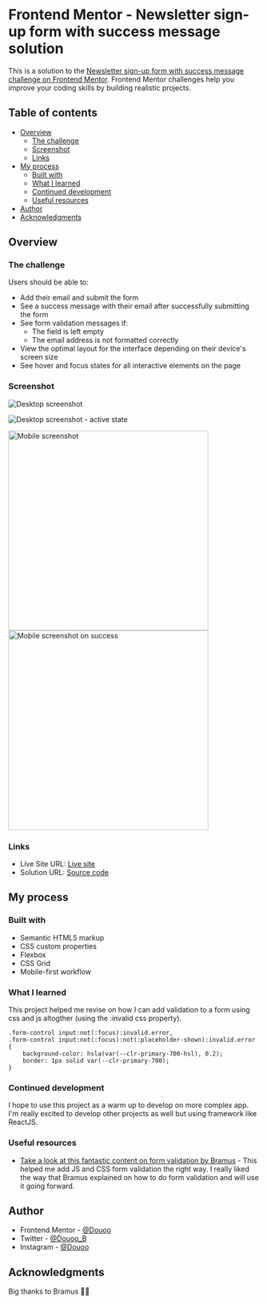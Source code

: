 # Frontend Mentor - Newsletter sign-up form with success message solution

This is a solution to the [Newsletter sign-up form with success message challenge on Frontend Mentor](https://www.frontendmentor.io/challenges/newsletter-signup-form-with-success-message-3FC1AZbNrv). Frontend Mentor challenges help you improve your coding skills by building realistic projects. 

## Table of contents

- [Overview](#overview)
  - [The challenge](#the-challenge)
  - [Screenshot](#screenshot)
  - [Links](#links)
- [My process](#my-process)
  - [Built with](#built-with)
  - [What I learned](#what-i-learned)
  - [Continued development](#continued-development)
  - [Useful resources](#useful-resources)
- [Author](#author)
- [Acknowledgments](#acknowledgments)

## Overview

### The challenge

Users should be able to:

- Add their email and submit the form
- See a success message with their email after successfully submitting the form
- See form validation messages if:
  - The field is left empty
  - The email address is not formatted correctly
- View the optimal layout for the interface depending on their device's screen size
- See hover and focus states for all interactive elements on the page

### Screenshot

![Desktop screenshot](screenshot/desktop_screenshot.png)

![Desktop screenshot - active state](screenshot/desktop_success.png)

<div>
  <img width=400px src="screenshot/mobile_screenshot.png" alt="Mobile screenshot">
  <img width=400px src="screenshot/mobile_success.png" alt="Mobile screenshot on success">
</div>


### Links

- Live Site URL: [Live site](https://douoo.github.io/frontendmentor_challenges/newsletter-sign-up-with-success-message-main/)
- Solution URL: [Source code](https://github.com/Douoo/frontendmentor_challenges/tree/main/newsletter-sign-up-with-success-message-main)

## My process

### Built with

- Semantic HTML5 markup
- CSS custom properties
- Flexbox
- CSS Grid
- Mobile-first workflow

### What I learned

This project helped me revise on how I can add validation to a form using css and js altogther (using the :invalid css property).
```
.form-control input:not(:focus):invalid.error,
.form-control input:not(:focus):not(:placeholder-shown):invalid.error {
    background-color: hsla(var(--clr-primary-700-hsl), 0.2);
    border: 1px solid var(--clr-primary-700);
}
```

### Continued development

I hope to use this project as a warm up to develop on more complex app. I'm really excited to develop other projects as well but using framework like ReactJS.


### Useful resources

- [Take a look at this fantastic content on form validation by Bramus](https://www.bram.us/2021/01/28/form-validation-you-want-notfocusinvalid-not-invalid/) - This helped me add JS and CSS form validation the right way. I really liked the way that Bramus explained on how to do form validation and will use it going forward.

## Author

- Frontend Mentor - [@Douoo](https://www.frontendmentor.io/profile/Douoo)
- Twitter - [@Douoo_B](https://twitter.com/Douoo_B)
- Instagram - [@Douoo](https://www.instagram.com/douooo/)


## Acknowledgments

Big thanks to Bramus 👍🏽